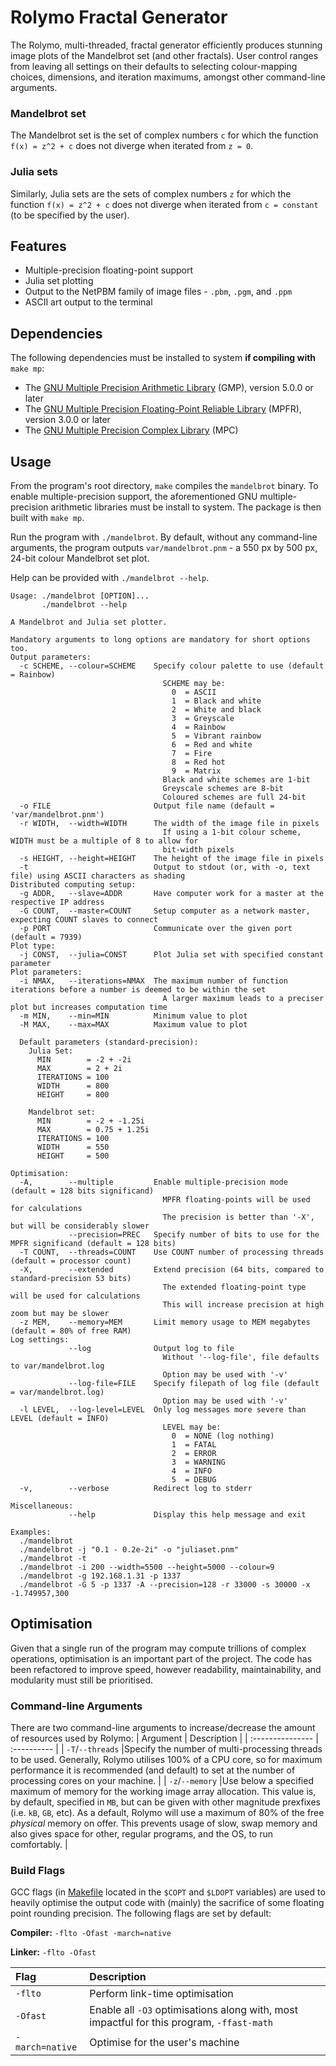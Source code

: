 # Rolymo Fractal Generator

The Rolymo, multi-threaded, fractal generator efficiently produces stunning image plots of the Mandelbrot set (and other fractals). User control ranges from leaving all settings on their defaults to selecting colour-mapping choices, dimensions, and iteration maximums, amongst other command-line arguments.

### Mandelbrot set
The Mandelbrot set is the set of complex numbers `c` for which the function `f(x) = z^2 + c` does not diverge when iterated from `z = 0`.

### Julia sets
Similarly, Julia sets are the sets of complex numbers `z` for which the function `f(x) = z^2 + c` does not diverge when iterated from `c = constant` (to be specified by the user).

## Features
- Multiple-precision floating-point support
- Julia set plotting
- Output to the NetPBM family of image files - `.pbm`, `.pgm`, and `.ppm`
- ASCII art output to the terminal

## Dependencies
The following dependencies must be installed to system **if compiling with** `make mp`:
- The [GNU Multiple Precision Arithmetic Library](https://gmplib.org/) (GMP), version 5.0.0 or later
- The [GNU Multiple Precision Floating-Point Reliable Library](https://www.mpfr.org/) (MPFR), version 3.0.0 or later
- The [GNU Multiple Precision Complex Library](http://www.multiprecision.org/mpc/home.html) (MPC)

## Usage
From the program's root directory, `make` compiles the `mandelbrot` binary. To enable multiple-precision support, the aforementioned GNU multiple-precision arithmetic libraries must be install to system. The package is then built with `make mp`.

Run the program with `./mandelbrot`. By default, without any command-line arguments, the program outputs `var/mandelbrot.pnm` - a 550 px by 500 px, 24-bit colour Mandelbrot set plot.

Help can be provided with `./mandelbrot --help`.

```
Usage: ./mandelbrot [OPTION]...
       ./mandelbrot --help

A Mandelbrot and Julia set plotter.

Mandatory arguments to long options are mandatory for short options too.
Output parameters:
  -c SCHEME, --colour=SCHEME    Specify colour palette to use (default = Rainbow)
                                  SCHEME may be:
                                    0  = ASCII
                                    1  = Black and white
                                    2  = White and black
                                    3  = Greyscale
                                    4  = Rainbow
                                    5  = Vibrant rainbow
                                    6  = Red and white
                                    7  = Fire
                                    8  = Red hot
                                    9  = Matrix
                                  Black and white schemes are 1-bit
                                  Greyscale schemes are 8-bit
                                  Coloured schemes are full 24-bit
  -o FILE                       Output file name (default = 'var/mandelbrot.pnm')
  -r WIDTH,  --width=WIDTH      The width of the image file in pixels
                                  If using a 1-bit colour scheme, WIDTH must be a multiple of 8 to allow for
                                  bit-width pixels
  -s HEIGHT, --height=HEIGHT    The height of the image file in pixels
  -t                            Output to stdout (or, with -o, text file) using ASCII characters as shading
Distributed computing setup:
  -g ADDR,   --slave=ADDR       Have computer work for a master at the respective IP address
  -G COUNT,  --master=COUNT     Setup computer as a network master, expecting COUNT slaves to connect
  -p PORT                       Communicate over the given port (default = 7939)
Plot type:
  -j CONST,  --julia=CONST      Plot Julia set with specified constant parameter
Plot parameters:
  -i NMAX,   --iterations=NMAX  The maximum number of function iterations before a number is deemed to be within the set
                                  A larger maximum leads to a preciser plot but increases computation time
  -m MIN,    --min=MIN          Minimum value to plot
  -M MAX,    --max=MAX          Maximum value to plot

  Default parameters (standard-precision):
    Julia Set:
      MIN        = -2 + -2i
      MAX        = 2 + 2i
      ITERATIONS = 100
      WIDTH      = 800
      HEIGHT     = 800

    Mandelbrot set:
      MIN        = -2 + -1.25i
      MAX        = 0.75 + 1.25i
      ITERATIONS = 100
      WIDTH      = 550
      HEIGHT     = 500

Optimisation:
  -A,        --multiple         Enable multiple-precision mode (default = 128 bits significand)
                                  MPFR floating-points will be used for calculations
                                  The precision is better than '-X', but will be considerably slower
             --precision=PREC   Specify number of bits to use for the MPFR significand (default = 128 bits)
  -T COUNT,  --threads=COUNT    Use COUNT number of processing threads (default = processor count)
  -X,        --extended         Extend precision (64 bits, compared to standard-precision 53 bits)
                                  The extended floating-point type will be used for calculations
                                  This will increase precision at high zoom but may be slower
  -z MEM,    --memory=MEM       Limit memory usage to MEM megabytes (default = 80% of free RAM)
Log settings:
             --log              Output log to file
                                  Without '--log-file', file defaults to var/mandelbrot.log
                                  Option may be used with '-v'
             --log-file=FILE    Specify filepath of log file (default = var/mandelbrot.log)
                                  Option may be used with '-v'
  -l LEVEL,  --log-level=LEVEL  Only log messages more severe than LEVEL (default = INFO)
                                  LEVEL may be:
                                    0  = NONE (log nothing)
                                    1  = FATAL
                                    2  = ERROR
                                    3  = WARNING
                                    4  = INFO
                                    5  = DEBUG
  -v,        --verbose          Redirect log to stderr

Miscellaneous:
             --help             Display this help message and exit

Examples:
  ./mandelbrot
  ./mandelbrot -j "0.1 - 0.2e-2i" -o "juliaset.pnm"
  ./mandelbrot -t
  ./mandelbrot -i 200 --width=5500 --height=5000 --colour=9
  ./mandelbrot -g 192.168.1.31 -p 1337
  ./mandelbrot -G 5 -p 1337 -A --precision=128 -r 33000 -s 30000 -x -1.749957,300

```

## Optimisation
Given that a single run of the program may compute trillions of complex operations, optimisation is an important part of the project. The code has been refactored to improve speed, however readability, maintainability, and modularity must still be prioritised.

### Command-line Arguments
There are two command-line arguments to increase/decrease the amount of resources used by Rolymo:
| Argument         | Description |
| :--------------- | :---------- |
| `-T`/`--threads` |Specify the number of multi-processing threads to be used. Generally, Rolymo utilises 100% of a CPU core, so for maximum performance it is recommended (and default) to set at the number of processing cores on your machine. |
| `-z`/`--memory`  |Use below a specified maximum of memory for the working image array allocation. This value is, by default, specified in `MB`, but can be given with other magnitude prexfixes (i.e. `kB`, `GB`, etc). As a default, Rolymo will use a maximum of 80% of the free *physical* memory on offer. This prevents usage of slow, swap memory and also gives space for other, regular programs, and the OS, to run comfortably. |

### Build Flags
GCC flags (in [Makefile](Makefile) located in the `$COPT` and `$LDOPT` variables) are used to heavily optimise the output code with (mainly) the sacrifice of some floating point rounding precision. The following flags are set by default:

**Compiler:** `-flto -Ofast -march=native`

**Linker:** `-flto -Ofast`

| Flag            | Description                                                                               |
| :-------------- | :---------------------------------------------------------------------------------------- |
| `-flto`         | Perform link-time optimisation                                                            |
| `-Ofast`        | Enable all `-O3` optimisations along with, most impactful for this program, `-ffast-math` |
| `-march=native` | Optimise for the user's machine                                                           |